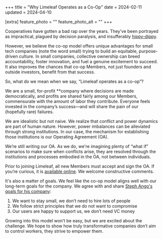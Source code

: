 +++
title = "Why Limeleaf Operates as a Co-Op"
date = 2024-02-11
updated = 2024-04-10

[extra]
feature_photo = ""
feature_photo_alt = ""
+++

Cooperatives have gotten a bad rap over the years. They’ve been portrayed as impractical, plagued by decision paralysis, and insufferably [hippy-dippy][1].

<!-- more -->

However, we believe the co-op model offers unique advantages for small tech companies (note the word small) trying to build an equitable, purpose-driven culture. In small companies, collective ownership can breed accountability, foster innovation, and fuel a genuine excitement to succeed. It also improves the chances that co-op Members, not just founders and outside investors, benefit from that success.

So, what do we mean when we say, “Limeleaf operates as a co-op”?

We are a small, for-profit **company where decisions are made democratically, and profits are shared fairly among our Members, commensurate with the amount of labor they contribute. Everyone feels invested in the company’s success—and will share the pain of our (hopefully rare) failures.

We are idealistic but not naive. We realize that conflict and power dynamics are part of human nature. However, power imbalances can be alleviated through strong institutions. In our case, the mechanism for establishing those institutions is our Operating Agreement (OA).

We’re still writing our OA. As we do, we're imagining plenty of “what if” scenarios to make sure when conflicts arise, they are resolved through the institutions and processes embodied in the OA, not between individuals.

Prior to joining Limeleaf, all new Members must accept and sign the OA. If you’re curious, it is [available online][2]. We welcome constructive comments.

It's also a matter of goals. We feel like the co-op model aligns well with our long-term goals for the company. We agree with and share [Steph Ango's goals for his company][4]:

1. We want to stay small, we don’t need to hire lots of people
2. We follow strict principles that we do not want to compromise
3. Our users are happy to support us, we don’t need VC money

Growing into this model won’t be easy, but we are excited about the challenge. We hope to show how truly transformative companies don’t aim to control workers, they strive to empower them.

[1]: https://www.youtube.com/watch?v=hXRa5eIlT4g
[2]: https://github.com/limeleaf-collective/Documents/blob/441e64b1c2cb1ad164810b33b73d45e3ad41ac8e/Legal/limeleaf-operating-agreement.pdf
[2]: https://docs.google.com/document/d/1xVomnaCOujd-_pMwl2n9FWfD8nQoQYHl/edit?usp=sharing&ouid=114058777959033977917&rtpof=true&sd=true
[3]: https://feeltrain.com/blog/operating-agreement/
[4]: https://stephango.com/vcware
